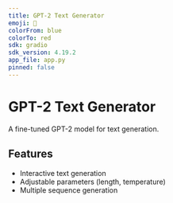```yaml
---
title: GPT-2 Text Generator
emoji: 🤖
colorFrom: blue
colorTo: red
sdk: gradio
sdk_version: 4.19.2
app_file: app.py
pinned: false
---
```


# GPT-2 Text Generator

A fine-tuned GPT-2 model for text generation.

## Features
- Interactive text generation
- Adjustable parameters (length, temperature)
- Multiple sequence generation 